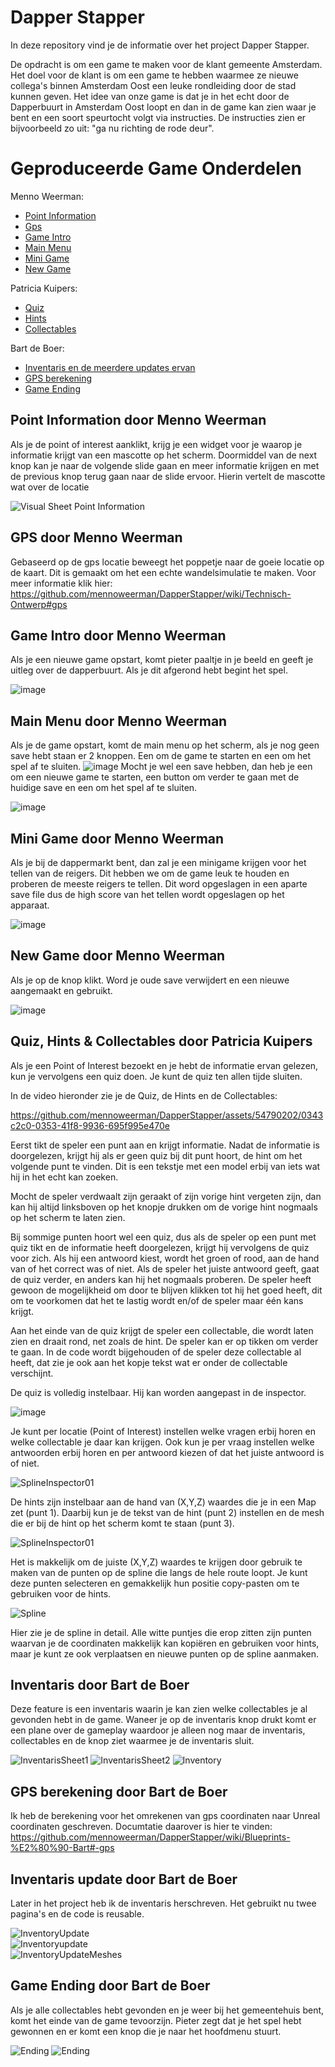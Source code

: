 # Dapper Stapper

In deze repository vind je de informatie over het project Dapper Stapper.

De opdracht is om een game te maken voor de klant gemeente Amsterdam. Het doel voor de klant is om een game te hebben waarmee ze nieuwe collega's binnen Amsterdam Oost een leuke rondleiding door de stad kunnen geven.
Het idee van onze game is dat je in het echt door de Dapperbuurt in Amsterdam Oost loopt en dan in de game kan zien waar je bent en een soort speurtocht volgt via instructies. De instructies zien er bijvoorbeeld zo uit: "ga nu richting de rode deur". 

# Geproduceerde Game Onderdelen
  
Menno Weerman:
  * [Point Information](https://github.com/mennoweerman/DapperStapper/wiki/Blueprints#bp_pointofinterest)
  * [Gps](https://github.com/mennoweerman/DapperStapper/wiki/Blueprints#topdowncharacter)
  * [Game Intro](https://github.com/mennoweerman/DapperStapper/wiki/Blueprints#-point-information)
  * [Main Menu](https://github.com/mennoweerman/DapperStapper/wiki/Blueprints#-point-information)
  * [Mini Game](https://github.com/mennoweerman/DapperStapper/wiki/Blueprints#-point-information)
  * [New Game](https://github.com/mennoweerman/DapperStapper/wiki/Blueprints#-point-information)
      

Patricia Kuipers:
  * [Quiz](https://github.com/mennoweerman/DapperStapper/wiki/Blueprints#bp_quizmanager)
  * [Hints](https://github.com/mennoweerman/DapperStapper/wiki/Blueprints#bp_mapspline)
  * [Collectables](https://github.com/mennoweerman/DapperStapper/wiki/Blueprints#wbp_collectableacquired)
    
Bart de Boer:
  * [Inventaris en de meerdere updates ervan](https://github.com/mennoweerman/DapperStapper/wiki/Blueprints#bp_inventory)
  * [GPS berekening](https://github.com/mennoweerman/DapperStapper/wiki/Blueprints#topdowncharacter)
  * [Game Ending]()

## Point Information door Menno Weerman

Als je de point of interest aanklikt, krijg je een widget voor je waarop je informatie krijgt van een mascotte op het scherm. Doormiddel van de next knop kan je naar de volgende slide gaan en meer informatie krijgen en met de previous knop terug gaan naar de slide ervoor. Hierin vertelt de mascotte wat over de locatie

![Visual Sheet Point Information](https://github.com/mennoweerman/OostQuest/assets/70953228/2c3aec7a-5492-426b-9afd-2e60cb7e2ae2)

## GPS door Menno Weerman

Gebaseerd op de gps locatie beweegt het poppetje naar de goeie locatie op de kaart. Dit is gemaakt om het een echte wandelsimulatie te maken. Voor meer informatie klik hier: https://github.com/mennoweerman/DapperStapper/wiki/Technisch-Ontwerp#gps


## Game Intro door Menno Weerman

Als je een nieuwe game opstart, komt pieter paaltje in je beeld en geeft je uitleg over de dapperbuurt. Als je dit afgerond hebt begint het spel.

![image](https://github.com/mennoweerman/DapperStapper/assets/70953228/02c9244c-bab1-445b-b376-bc4150e48098)

## Main Menu door Menno Weerman

Als je de game opstart, komt de main menu op het scherm, als je nog geen save hebt staan er 2 knoppen. Een om de game te starten en een om het spel af te sluiten. 
![image](https://github.com/mennoweerman/DapperStapper/assets/70953228/65b497fa-c1a1-420d-b225-9484cd3a86f3)
Mocht je wel een save hebben, dan heb je een om een nieuwe game te starten, een button om verder te gaan met de huidige save en een om het spel af te sluiten.

![image](https://github.com/mennoweerman/DapperStapper/assets/70953228/3fe00ee9-6473-48fd-8aab-f5bbad4b80fa)


## Mini Game door Menno Weerman

Als je bij de dappermarkt bent, dan zal je een minigame krijgen voor het tellen van de reigers. Dit hebben we om de game leuk te houden en proberen de meeste reigers te tellen. Dit word opgeslagen in een aparte save file dus de high score van het tellen wordt opgeslagen op het apparaat.

![image](https://github.com/mennoweerman/DapperStapper/assets/70953228/994c1562-4f32-4fc7-a9a6-76c596b90283)

## New Game door Menno Weerman

Als je op de knop klikt. Word je oude save verwijdert en een nieuwe aangemaakt en gebruikt.

![image](https://github.com/mennoweerman/DapperStapper/assets/70953228/d8422a75-d622-42fb-92a3-4630535773e8)



## Quiz, Hints & Collectables door Patricia Kuipers

Als je een Point of Interest bezoekt en je hebt de informatie ervan gelezen, kun je vervolgens een quiz doen. Je kunt de quiz ten allen tijde sluiten. 

In de video hieronder zie je de Quiz, de Hints en de Collectables:

https://github.com/mennoweerman/DapperStapper/assets/54790202/0343c2c0-0353-41f8-9936-695f995e470e

Eerst tikt de speler een punt aan en krijgt informatie. Nadat de informatie is doorgelezen, krijgt hij als er geen quiz bij dit punt hoort, de hint om het volgende punt te vinden. Dit is een tekstje met een model erbij van iets wat hij in het echt kan zoeken.

Mocht de speler verdwaalt zijn geraakt of zijn vorige hint vergeten zijn, dan kan hij altijd linksboven op het knopje drukken om de vorige hint nogmaals op het scherm te laten zien.

Bij sommige punten hoort wel een quiz, dus als de speler op een punt met quiz tikt en de informatie heeft doorgelezen, krijgt hij vervolgens de quiz voor zich. Als hij een antwoord kiest, wordt het groen of rood, aan de hand van of het correct was of niet. Als de speler het juiste antwoord geeft, gaat de quiz verder, en anders kan hij het nogmaals proberen. De speler heeft gewoon de mogelijkheid om door te blijven klikken tot hij het goed heeft, dit om te voorkomen dat het te lastig wordt en/of de speler maar één kans krijgt. 

Aan het einde van de quiz krijgt de speler een collectable, die wordt laten zien en draait rond, net zoals de hint. De speler kan er op tikken om verder te gaan. In de code wordt bijgehouden of de speler deze collectable al heeft, dat zie je ook aan het kopje tekst wat er onder de collectable verschijnt. 

De quiz is volledig instelbaar. Hij kan worden aangepast in de inspector.

![image](https://github.com/mennoweerman/OostQuest/assets/54790202/96603f7d-7aac-4784-9e15-09d9f318ae83)

Je kunt per locatie (Point of Interest) instellen welke vragen erbij horen en welke collectable je daar kan krijgen. Ook kun je per vraag instellen welke antwoorden erbij horen en per antwoord kiezen of dat het juiste antwoord is of niet. 

![SplineInspector01](https://github.com/mennoweerman/DapperStapper/assets/54790202/cad04d21-f2c7-497b-a199-97a8b55d7d11)

De hints zijn instelbaar aan de hand van (X,Y,Z) waardes die je in een Map zet (punt 1). Daarbij kun je de tekst van de hint (punt 2) instellen en de mesh die er bij de hint op het scherm komt te staan (punt 3). 

![SplineInspector01](https://github.com/mennoweerman/DapperStapper/assets/54790202/3c862610-96e4-46fa-a26f-05834300a2f3)

Het is makkelijk om de juiste (X,Y,Z) waardes te krijgen door gebruik te maken van de punten op de spline die langs de hele route loopt. Je kunt deze punten selecteren en gemakkelijk hun positie copy-pasten om te gebruiken voor de hints. 

![Spline](https://github.com/mennoweerman/DapperStapper/assets/54790202/c0490954-6c20-40cc-b3ae-bd4f518b47ac)

Hier zie je de spline in detail. Alle witte puntjes die erop zitten zijn punten waarvan je de coordinaten makkelijk kan kopiëren en gebruiken voor hints, maar je kunt ze ook verplaatsen en nieuwe punten op de spline aanmaken.

## Inventaris door Bart de Boer

Deze feature is een inventaris waarin je kan zien welke collectables je al gevonden hebt in de game. Waneer je op de inventaris knop drukt komt er een plane over de gameplay waardoor je alleen nog maar de inventaris, collectables en de knop ziet waarmee je de inventaris sluit.

![InventarisSheet1](https://github.com/mennoweerman/DapperStapper/assets/70643398/b0c98dbb-72f7-405b-a611-5004b5b840dc)
![InventarisSheet2](https://github.com/mennoweerman/DapperStapper/assets/70643398/4975c33d-0bf5-47fc-a4f0-c756c080409c)
![Inventory](https://github.com/mennoweerman/DapperStapper/assets/70643398/7028ed6b-d269-484c-828a-e3033ea400df)

## GPS berekening door Bart de Boer  

Ik heb de berekening voor het omrekenen van gps coordinaten naar Unreal coordinaten geschreven. Documtatie daarover is hier te vinden: https://github.com/mennoweerman/DapperStapper/wiki/Blueprints-%E2%80%90-Bart#-gps


## Inventaris update door Bart de Boer

Later in het project heb ik de inventaris herschreven. Het gebruikt nu twee pagina's en de code is reusable.

![InventoryUpdate](https://github.com/mennoweerman/DapperStapper/assets/70643398/a074018e-464c-4252-872b-4e25a9730967)  
![Inventoryupdate](https://github.com/mennoweerman/DapperStapper/assets/70643398/e0afd120-6056-42ba-bd23-dc6fdf76a6c8)  
![InventoryUpdateMeshes](https://github.com/mennoweerman/DapperStapper/assets/70643398/63b55e43-386b-45f3-9e54-42e4d8d29d70)


## Game Ending door Bart de Boer

Als je alle collectables hebt gevonden en je weer bij het gemeentehuis bent, komt het einde van de game tevoorzijn. Pieter zegt dat je het spel hebt gewonnen en er komt een knop die je naar het hoofdmenu stuurt.

![Ending](https://github.com/mennoweerman/DapperStapper/assets/70643398/e1018bbe-532d-41c9-a2c0-c393bd55a15f)
![Ending](https://github.com/mennoweerman/DapperStapper/assets/70643398/7b388df2-36de-4442-b329-5ff5af401265)
